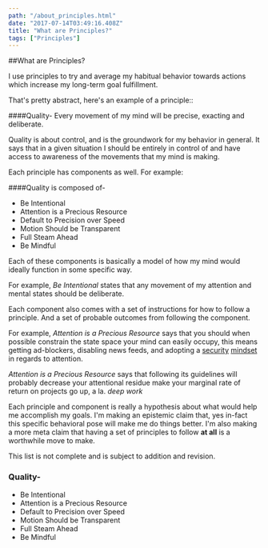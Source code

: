 ```yaml
---
path: "/about_principles.html"
date: "2017-07-14T03:49:16.408Z"
title: "What are Principles?"
tags: ["Principles"]
---
```



##What are Principles?

I use principles to try and average my habitual behavior towards actions which increase my long-term goal fulfillment.

That's pretty abstract, here's an example of a principle::  

####Quality- Every movement of my mind will be precise, exacting and deliberate.

Quality is about control, and is the groundwork for my behavior in general. It says that in a given situation I should be entirely in control of and have access to awareness of the movements that my mind is making.

Each principle has components as well. For example:

####Quality is composed of-

* Be Intentional
* Attention is a Precious Resource
* Default to Precision over Speed
* Motion Should be Transparent
* Full Steam Ahead
* Be Mindful

Each of the​se components is basically a model of how my mind would ideally function in some specific way. 

For example, _Be Intentional_ states that any movement of my attention and mental states should be deliberate. 

Each component also comes with a set of instructions for how to follow a principle. And a set of probable outcomes from following the component.

For example, _Attention is a Precious Resource_ says that you should when possible constrain the state space your mind can easily occupy, this means getting ad-blockers, disabling news feeds, and adopting a [security](https://intelligence.org/2017/11/26/security-mindset-and-the-logistic-success-curve/) [mindset](https://intelligence.org/2017/11/25/security-mindset-ordinary-paranoia/) in regards to attention.

_Attention is a Precious Resource_ says that following its guidelines will probably decrease your attentional residue make your marginal rate of return on projects go up, a la. *deep work*

Each principle and component is really a hypothesis about what would help me accomplish my goals. I'm making an epistemic claim that, yes in-fact this specific behavioral pose will make me do things better. I'm also making a more meta claim that having a set of principles to follow **at all** is a worthwhile move to make.

 This list is not complete and is subject to addition and revision.

### **Quality-**

* Be Intentional
* Attention is a Precious Resource
* Default to Precision over Speed
* Motion Should be Transparent
* Full Steam Ahead
* Be Mindful


